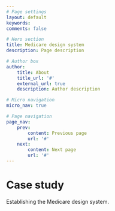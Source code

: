 ```yaml
---
# Page settings
layout: default
keywords:
comments: false

# Hero section
title: Medicare design system
description: Page description

# Author box
author:
    title: About
    title_url: '#'
    external_url: true
    description: Author description

# Micro navigation
micro_nav: true

# Page navigation
page_nav:
    prev:
        content: Previous page
        url: '#'
    next:
        content: Next page
        url: '#'
---
```


# Case study

Establishing the Medicare design system.